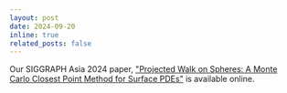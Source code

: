 ```yaml
---
layout: post
date: 2024-09-20
inline: true
related_posts: false
---
```


Our SIGGRAPH Asia 2024 paper, ["Projected Walk on Spheres: A Monte Carlo Closest Point Method for Surface PDEs"](https://arxiv.org/pdf/2410.03844) is available online.
